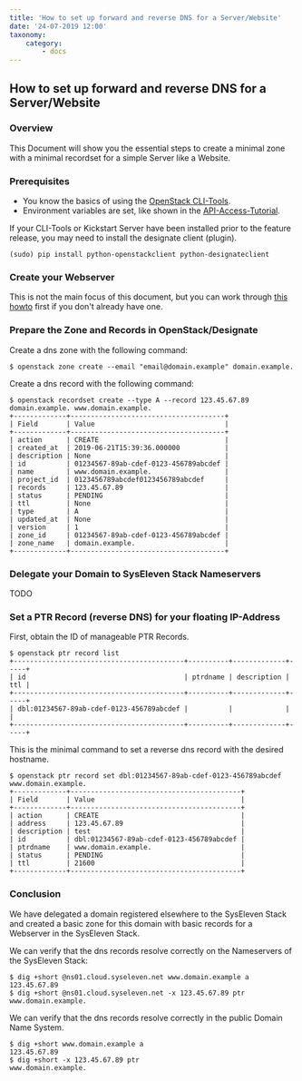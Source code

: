 ```yaml
---
title: 'How to set up forward and reverse DNS for a Server/Website'
date: '24-07-2019 12:00'
taxonomy:
    category:
        - docs
---
```


## How to set up forward and reverse DNS for a Server/Website

### Overview

This Document will show you the essential steps to create a minimal zone with a minimal recordset for a simple Server like a Website.


### Prerequisites

* You know the basics of using the [OpenStack CLI-Tools](../../03.Howtos/02.openstack-cli/docs.en.md).
* Environment variables are set, like shown in the [API-Access-Tutorial](../../02.Tutorials/02.api-access/docs.en.md).

If your CLI-Tools or Kickstart Server have been installed prior to the feature release, you may need to install the designate client (plugin).

```shell
(sudo) pip install python-openstackclient python-designateclient
```


### Create your Webserver

This is not the main focus of this document, but you can work through [this howto]() first if you don't already have one.


### Prepare the Zone and Records in OpenStack/Designate

Create a dns zone with the following command:

```shell
$ openstack zone create --email "email@domain.example" domain.example.
```

Create a dns record with the following command:

```shell
$ openstack recordset create --type A --record 123.45.67.89 domain.example. www.domain.example.
+-------------+--------------------------------------+
| Field       | Value                                |
+-------------+--------------------------------------+
| action      | CREATE                               |
| created_at  | 2019-06-21T15:39:36.000000           |
| description | None                                 |
| id          | 01234567-89ab-cdef-0123-456789abcdef |
| name        | www.domain.example.                  |
| project_id  | 0123456789abcdef0123456789abcdef     |
| records     | 123.45.67.89                         |
| status      | PENDING                              |
| ttl         | None                                 |
| type        | A                                    |
| updated_at  | None                                 |
| version     | 1                                    |
| zone_id     | 01234567-89ab-cdef-0123-456789abcdef |
| zone_name   | domain.example.                      |
+-------------+--------------------------------------+
```


### Delegate your Domain to SysEleven Stack Nameservers

TODO


### Set a PTR Record (reverse DNS) for your floating IP-Address

First, obtain the ID of manageable PTR Records.

```shell
$ openstack ptr record list
+------------------------------------------+----------+-------------+-----+
| id                                       | ptrdname | description | ttl |
+------------------------------------------+----------+-------------+-----+
| dbl:01234567-89ab-cdef-0123-456789abcdef |          |             |     |
+------------------------------------------+----------+-------------+-----+
```

This is the minimal command to set a reverse dns record with the desired hostname.

```shell
$ openstack ptr record set dbl:01234567-89ab-cdef-0123-456789abcdef www.domain.example.
+-------------+------------------------------------------+
| Field       | Value                                    |
+-------------+------------------------------------------+
| action      | CREATE                                   |
| address     | 123.45.67.89                             |
| description | test                                     |
| id          | dbl:01234567-89ab-cdef-0123-456789abcdef |
| ptrdname    | www.domain.example.                      |
| status      | PENDING                                  |
| ttl         | 21600                                    |
+-------------+------------------------------------------+
```


### Conclusion

We have delegated a domain registered elsewhere to the SysEleven Stack and created a basic zone for this domain with basic records for a Webserver in the SysEleven Stack.

We can verify that the dns records resolve correctly on the Nameservers of the SysEleven Stack:

```shell
$ dig +short @ns01.cloud.syseleven.net www.domain.example a
123.45.67.89
$ dig +short @ns01.cloud.syseleven.net -x 123.45.67.89 ptr
www.domain.example.
```

We can verify that the dns records resolve correctly in the public Domain Name System.

```shell
$ dig +short www.domain.example a
123.45.67.89
$ dig +short -x 123.45.67.89 ptr
www.domain.example.
```

